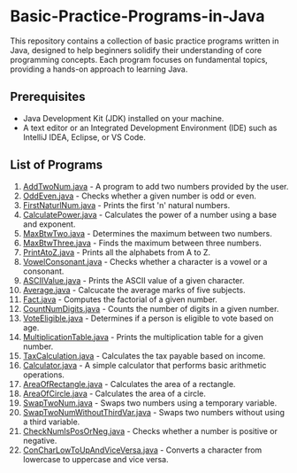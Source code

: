 # Basic-Practice-Programs-in-Java

This repository contains a collection of basic practice programs written in Java, designed to help beginners solidify their understanding of core programming concepts. Each program focuses on fundamental topics, providing a hands-on approach to learning Java.

## Prerequisites

- Java Development Kit (JDK) installed on your machine.
- A text editor or an Integrated Development Environment (IDE) such as IntelliJ IDEA, Eclipse, or VS Code.

## List of Programs

1. [AddTwoNum.java](AddTwoNum.java) - A program to add two numbers provided by the user.
2. [OddEven.java](OddEven.java) - Checks whether a given number is odd or even.
3. [FirstNaturlNum.java](FirstNaturlNum.java) - Prints the first 'n' natural numbers.
4. [CalculatePower.java](CalculatePower.java) - Calculates the power of a number using a base and exponent.
5. [MaxBtwTwo.java](MaxBtwTwo.java) - Determines the maximum between two numbers.
6. [MaxBtwThree.java](MaxBtwThree.java) - Finds the maximum between three numbers.
7. [PrintAtoZ.java](PrintAtoZ.java) - Prints all the alphabets from A to Z.
8. [VowelConsonant.java](VowelConsonant.java) - Checks whether a character is a vowel or a consonant.
9. [ASCIIValue.java](ASCIIValue.java) - Prints the ASCII value of a given character.
10. [Average.java](Average.java) - Calcucate the average marks of five subjects.
11. [Fact.java](Fact.java) - Computes the factorial of a given number.
12. [CountNumDigits.java](CountNumDigits.java) - Counts the number of digits in a given number.
13. [VoteEligible.java](VoteEligible.java) - Determines if a person is eligible to vote based on age.
14. [MultiplicationTable.java](MultiplicationTable.java) - Prints the multiplication table for a given number.
15. [TaxCalculation.java](TaxCalculation.java) - Calculates the tax payable based on income.
16. [Calculator.java](Calculator.java) - A simple calculator that performs basic arithmetic operations.
17. [AreaOfRectangle.java](AreaOfRectangle.java) - Calculates the area of a rectangle.
18. [AreaOfCircle.java](AreaOfCircle.java) - Calculates the area of a circle.
19. [SwapTwoNum.java](SwapTwoNum.java) - Swaps two numbers using a temporary variable.
20. [SwapTwoNumWithoutThirdVar.java](SwapTwoNumWithoutThirdVar.java) - Swaps two numbers without using a third variable.
21. [CheckNumIsPosOrNeg.java](CheckNumIsPosOrNeg.java) - Checks whether a number is positive or negative.
22. [ConCharLowToUpAndViceVersa.java](ConCharLowToUpAndViceVersa.java) - Converts a character from lowercase to uppercase and vice versa.
